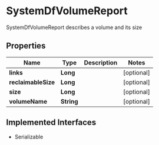 

# SystemDfVolumeReport

SystemDfVolumeReport describes a volume and its size

## Properties

| Name | Type | Description | Notes |
|------------ | ------------- | ------------- | -------------|
|**links** | **Long** |  |  [optional] |
|**reclaimableSize** | **Long** |  |  [optional] |
|**size** | **Long** |  |  [optional] |
|**volumeName** | **String** |  |  [optional] |


## Implemented Interfaces

* Serializable


